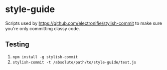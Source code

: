 # style-guide

Scripts used by https://github.com/electronifie/stylish-commit to make sure you're only committing classy code.

## Testing
 1. `npm install -g stylish-commit`
 2. `stylish-commit -t /absolute/path/to/style-guide/test.js`
